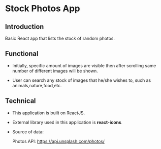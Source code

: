 #   Stock Photos App

##  Introduction

Basic React app that lists the stock of random photos.

##  Functional

*   Initially, specific amount of images are visible then after scrolling same number of different images will be shown.

*   User can search any stock of images that he/she wishes to, such as animals,nature,food,etc.

##  Technical

*   This application is built on ReactJS.

*   External library used in this application is **react-icons**.

*   Source of data: 

    Photos API: https://api.unsplash.com/photos/
